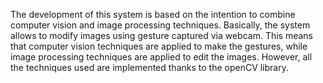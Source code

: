 

The development of this system is based on the intention to combine computer vision and
image processing techniques. Basically, the system allows to modify images using gesture captured via webcam.
This means that computer vision techniques are applied to make the gestures, while image
processing techniques are applied to edit the images. However, all the techniques used are
implemented thanks to the openCV library.








